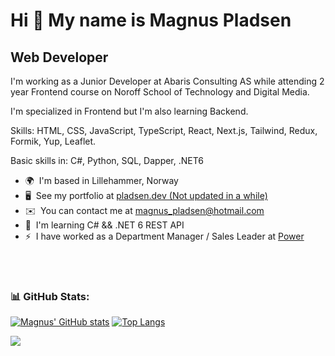Hi 👋 My name is Magnus Pladsen
===============================

Web Developer
-------------

I'm working as a Junior Developer at Abaris Consulting AS while attending 2 year Frontend course on Noroff School of Technology and Digital Media.

I'm specialized in Frontend but I'm also learning Backend.

Skills: HTML, CSS, JavaScript, TypeScript, React, Next.js, Tailwind, Redux, Formik, Yup, Leaflet.

Basic skills in: C#, Python, SQL, Dapper, .NET6

*   🌍  I'm based in Lillehammer, Norway
*   🖥️  See my portfolio at [pladsen.dev (Not updated in a while)](http://pladsen.dev)
*   ✉️  You can contact me at [magnus\_pladsen@hotmail.com](mailto:magnus_pladsen@hotmail.com)
*   🧠  I'm learning C# && .NET 6 REST API
*   ⚡  I have worked as a Department Manager / Sales Leader at <a href="https://www.power.no">Power</a>

</br>
</br>


### 📊 GitHub Stats:

[![Magnus' GitHub stats](https://github-readme-stats.vercel.app/api?username=MagnusPladsen&theme=dark)](https://github.com/anuraghazra/github-readme-stats) [![Top Langs](https://github-readme-stats.vercel.app/api/top-langs/?username=MagnusPladsen&layout=compact&theme=dark)](https://github.com/MagnusPladsen/github-readme-stats)


![](https://komarev.com/ghpvc/?username=MagnusPladsen&color=blue)
